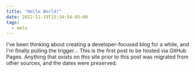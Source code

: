 ```yaml
---
title: "Hello World!"
date: 2022-11-19T15:34:54-05:00
tags:
  - meta
---
```

I've been thinking about creating a developer-focused blog for a while, and I'm finally pulling the trigger...
This is the first post to be hosted via GitHub Pages.
Anything that exists on this site prior to this post was migrated from other sources, and the dates were preserved.
